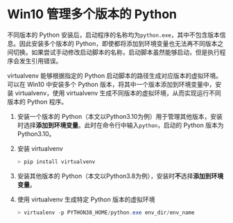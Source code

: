 # Win10 管理多个版本的 Python

不同版本的 Python 安装后，启动程序的名称均为`python.exe`，其中不包含版本信息。因此安装多个版本的 Python，即使都将添加到环境变量也无法再不同版本之间切换。如果尝试手动修改启动脚本的名称，启动脚本虽然能够启动，但是执行程序会发生引用错误。

virtualvenv 能够根据指定的 Python 启动脚本的路径生成对应版本的虚拟环境。可以在 Win10 中安装多个 Python 版本，将其中一个版本添加到环境变量中，安装 virtualvenv，使用 virtualvenv 生成不同版本的虚拟环境，从而实现运行不同版本的 Python 程序。

1. 安装一个版本的 Python（本文以Python3.10为例）用于管理其他版本，安装时选择**添加到环境变量**。此时在命令行中输入`python`，启动的 Python 版本为 Python3.10。

2. 安装 virtualvenv 

   ```powershell
   > pip install virtualvenv
   ```

3. 安装其他版本的 Python（本文以Python3.8为例），安装时**不**选择**添加到环境变量**。

4. 使用 virtualvenv 生成特定 Python 版本的虚拟环境

   ```powershell
   > virtualenv -p PYTHON38_HOME/python.exe env_dir/env_name
   ```